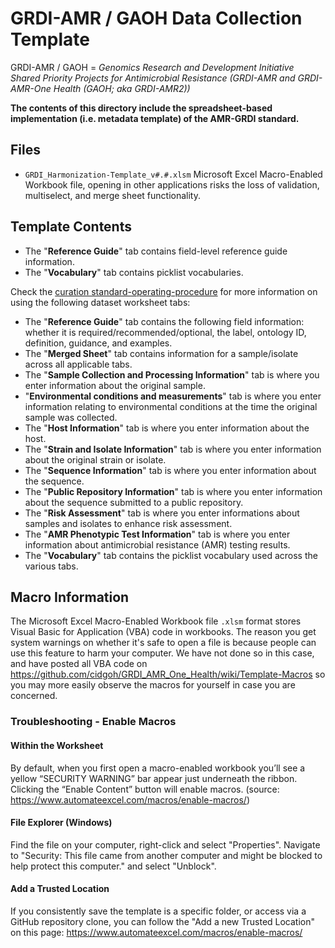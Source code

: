# GRDI-AMR / GAOH Data Collection Template
GRDI-AMR / GAOH = _Genomics Research and Development Initiative Shared Priority Projects for Antimicrobial Resistance (GRDI-AMR and GRDI-AMR-One Health (GAOH; aka GRDI-AMR2))_

**The contents of this directory include the spreadsheet-based implementation (i.e. metadata template) of the AMR-GRDI standard.**

## Files

- `GRDI_Harmonization-Template_v#.#.xlsm` 
Microsoft Excel Macro-Enabled Workbook file, opening in other applications risks the loss of validation, multiselect, and merge sheet functionality.

## Template Contents

- The "**Reference Guide**" tab contains field-level reference guide information.
- The "**Vocabulary**" tab contains picklist vocabularies.

Check the [curation standard-operating-procedure](https://github.com/cidgoh/GRDI_AMR_One_Health/tree/main/SOPs) for more information on using the following dataset worksheet tabs:

- The "**Reference Guide**" tab contains the following field information: whether it is required/recommended/optional, the label, ontology ID, definition, guidance, and examples.
- The "**Merged Sheet**" tab contains information for a sample/isolate across all applicable tabs.
- The "**Sample Collection and Processing Information**" tab is where you enter information about the original sample.
- "**Environmental conditions and measurements**" tab is where you enter information relating to environmental conditions at the time the original sample was collected.
- The "**Host Information**" tab is where you enter information about the host.
- The "**Strain and Isolate Information**" tab is where you enter information about the original strain or isolate.
- The "**Sequence Information**" tab is where you enter information about the sequence.
- The "**Public Repository Information**" tab is where you enter information about the sequence submitted to a public repository.
- The "**Risk Assessment**" tab is where you enter informations about samples and isolates to enhance risk assessment.
- The "**AMR Phenotypic Test Information**" tab is where you enter information about antimicrobial resistance (AMR) testing results.
- The "**Vocabulary**" tab contains the picklist vocabulary used across the various tabs.

## Macro Information

The Microsoft Excel Macro-Enabled Workbook file `.xlsm` format stores Visual Basic for Application (VBA) code in workbooks. The reason you get system warnings on whether it's safe to open a file is because people can use this feature to harm your computer. We have not done so in this case, and have posted all VBA code on https://github.com/cidgoh/GRDI_AMR_One_Health/wiki/Template-Macros so you may more easily observe the macros for yourself in case you are concerned.

### Troubleshooting - Enable Macros

#### Within the Worksheet

By default, when you first open a macro-enabled workbook you’ll see a yellow “SECURITY WARNING” bar appear just underneath the ribbon.  Clicking the “Enable Content” button will enable macros. (source: https://www.automateexcel.com/macros/enable-macros/)

#### File Explorer (Windows)

Find the file on your computer, right-click and select "Properties". Navigate to "Security: This file came from another computer and might be blocked to help protect this computer." and select "Unblock".

#### Add a Trusted Location

If you consistently save the template is a specific folder, or access via a GitHub repository clone, you can follow the "Add a new Trusted Location" on this page: https://www.automateexcel.com/macros/enable-macros/

